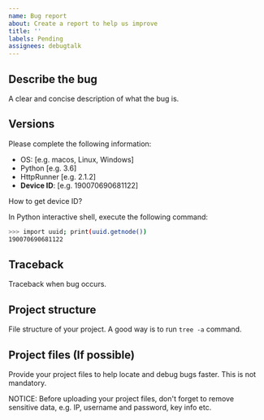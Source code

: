 ```yaml
---
name: Bug report
about: Create a report to help us improve
title: ''
labels: Pending
assignees: debugtalk
---
```


## Describe the bug

A clear and concise description of what the bug is.

## Versions

Please complete the following information:

 - OS: [e.g. macos, Linux, Windows]
 - Python [e.g. 3.6]
 - HttpRunner [e.g. 2.1.2]
- **Device ID**: [e.g. 190070690681122]

How to get device ID?

In Python interactive shell, execute the following command:

```bash
>>> import uuid; print(uuid.getnode())
190070690681122
```

## Traceback

Traceback when bug occurs.

## Project structure

File structure of your project. A good way is to run `tree -a` command.

## Project files (If possible)

Provide your project files to help locate and debug bugs faster. This is not mandatory.

NOTICE: Before uploading your project files, don't forget to remove sensitive data, e.g. IP, username and password, key info etc.
